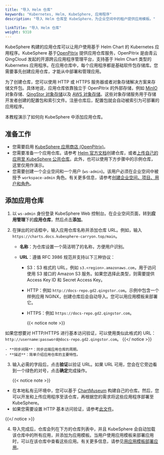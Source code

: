 ```yaml
---
title: "导入 Helm 仓库"
keywords: "Kubernetes, Helm, KubeSphere, 应用程序"
description: "导入 Helm 仓库至 KubeSphere，为企业空间中的租户提供应用模板。"

linkTitle: "导入 Helm 仓库"
weight: 9310
---
```


KubeSphere 构建的应用仓库可以让用户使用基于 Helm Chart 的 Kubernetes 应用程序。KubeSphere 基于[OpenPitrix](https://github.com/openpitrix/openpitrix) 提供应用仓库服务，OpenPitrix 是由青云QingCloud 发起的开源跨云应用程序管理平台，支持基于 Helm Chart 类型的 Kubernetes 应用程序。在应用仓库中，每个应用程序都是基础软件包存储库。您需要事先创建应用仓库，才能从中部署和管理应用。

为了创建仓库，您可以使用 HTTP 或 HTTPS 服务器或者对象存储解决方案来存储文件包。具体地说，应用仓库依靠独立于 OpenPitrix 的外部存储，例如 [MinIO](https://min.io/) 对象存储、[QingStor 对象存储](https://github.com/qingstor)以及 [AWS 对象存储](https://aws.amazon.com/cn/what-is-cloud-object-storage/)。这些对象存储服务用于存储开发者创建的配置包和索引文件。注册仓库后，配置包就会自动被索引为可部署的应用程序。

本教程演示了如何向 KubeSphere 中添加应用仓库。

## 准备工作

- 您需要启用 [KubeSphere 应用商店 (OpenPitrix)](../../../pluggable-components/app-store/)。
- 您需要准备一个应用仓库。请参考 [Helm 官方文档](https://v2.helm.sh/docs/developing_charts/#the-chart-repository-guide)创建仓库，或者[上传自己的应用至 KubeSphere 公共仓库](../../../workspace-administration/app-repository/upload-app-to-public-repository/)。此外，也可以使用下方步骤中的示例仓库，这里仅用作演示。
- 您需要创建一个企业空间和一个用户 (`ws-admin`)。该用户必须在企业空间中被授予 `workspace-admin` 角色。有关更多信息，请参考[创建企业空间、项目、用户和角色](../../../quick-start/create-workspace-and-project/)。

## 添加应用仓库

1. 以 `ws-admin` 身份登录 KubeSphere Web 控制台。在企业空间页面，转到**应用管理**下的**应用仓库**，然后点击**添加**。

2. 在弹出的对话框中，输入应用仓库名称并添加仓库 URL。例如，输入 `https://charts.docs.kubesphere-carryon.top/main`。

    - **名称**：为仓库设置一个简洁明了的名称，方便用户识别。
    - **URL**：遵循 RFC 3986 规范并支持以下三种协议：
      
      - S3：S3 格式的 URL，例如 `s3.<region>.amazonaws.com`，用于访问使用 S3 接口的 Amazon S3 服务。如果您选择此类型，则需要提供 Access Key ID 和 Secret Access Key。
      
      - HTTP：例如 `http://docs-repo.gd2.qingstor.com`。示例中包含一个样例应用 NGINX，创建仓库后会自动导入。您可以用应用模板来部署它。
      
      - HTTPS：例如 `https://docs-repo.gd2.qingstor.com`。
      
        {{< notice note >}}

如果您想要对 HTTP/HTTPS 进行基本访问验证，可以使用类似此格式的 URL：`http://username:password@docs-repo.gd2.qingstor.com`。
        {{</ notice >}}

    - **同步间隔**：同步远端应用仓库的周期。
    - **描述**：简单介绍应用仓库的主要特性。

3. 输入必需的字段后，点击**验证**以验证 URL。如果 URL 可用，您会在它旁边看到一个绿色的对号，点击**确定**完成操作。
    
    {{< notice note >}}

- 在本地私有云环境中，您可以基于 [ChartMuseum](https://chartmuseum.com/) 构建自己的仓库。然后，您可以开发和上传应用程序至该仓库，再根据您的需求将这些应用程序部署至 KubeSphere。
- 如果您需要设置 HTTP 基本访问验证，请参考[此文件](https://github.com/helm/chartmuseum#basic-auth)。

{{</ notice >}} 

4. 导入完成后，仓库会列在下方的仓库列表中，并且 KubeSphere 会自动加载该仓库中的所有应用，并添加为应用模板。当用户使用应用模板来部署应用时，可以在该仓库中查看这些应用。有关更多信息，请参见[用应用模板部署应用](../../../project-user-guide/application/deploy-app-from-template/)。